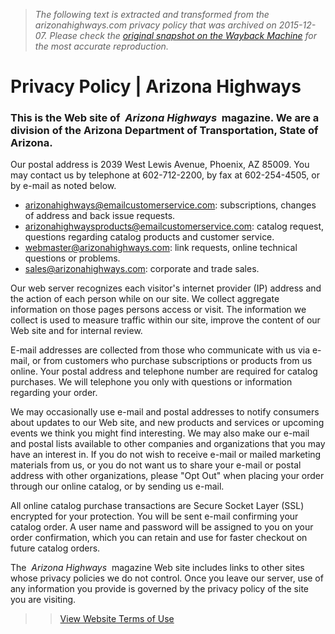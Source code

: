 > *The following text is extracted and transformed from the arizonahighways.com privacy policy that was archived on 2015-12-07. Please check the [original snapshot on the Wayback Machine](https://web.archive.org/web/20151207132635id_/http%3A//www.arizonahighways.com/privacy-policy) for the most accurate reproduction.*

# Privacy Policy | Arizona Highways

###  This is the Web site of  _Arizona Highways_  magazine. We are a division of the Arizona Department of Transportation, State of Arizona.

Our postal address is 2039 West Lewis Avenue, Phoenix, AZ 85009. You may contact us by telephone at 602-712-2200, by fax at 602-254-4505, or by e-mail as noted below.

  * [arizonahighways@emailcustomerservice.com](mailto:arizonahighways@emailcustomerservice.com): subscriptions, changes of address and back issue requests.
  * [arizonahighwaysproducts@emailcustomerservice.com](mailto:arizonahighwaysproducts@emailcustomerservice.com): catalog request, questions regarding catalog products and customer service.
  * [webmaster@arizonahighways.com](mailto:webmaster@arizonahighways.com): link requests, online technical questions or problems.
  * [sales@arizonahighways.com](mailto:sales@arizonahighways.com): corporate and trade sales.



Our web server recognizes each visitor's internet provider (IP) address and the action of each person while on our site. We collect aggregate information on those pages persons access or visit. The information we collect is used to measure traffic within our site, improve the content of our Web site and for internal review.

E-mail addresses are collected from those who communicate with us via e-mail, or from customers who purchase subscriptions or products from us online. Your postal address and telephone number are required for catalog purchases. We will telephone you only with questions or information regarding your order.

We may occasionally use e-mail and postal addresses to notify consumers about updates to our Web site, and new products and services or upcoming events we think you might find interesting. We may also make our e-mail and postal lists available to other companies and organizations that you may have an interest in. If you do not wish to receive e-mail or mailed marketing materials from us, or you do not want us to share your e-mail or postal address with other organizations, please "Opt Out" when placing your order through our online catalog, or by sending us e-mail.

All online catalog purchase transactions are Secure Socket Layer (SSL) encrypted for your protection. You will be sent e-mail confirming your catalog order. A user name and password will be assigned to you on your order confirmation, which you can retain and use for faster checkout on future catalog orders.

The  _Arizona Highways_  magazine Web site includes links to other sites whose privacy policies we do not control. Once you leave our server, use of any information you provide is governed by the privacy policy of the site you are visiting.

>> [View Website Terms of Use](https://web.archive.org/terms-use)
